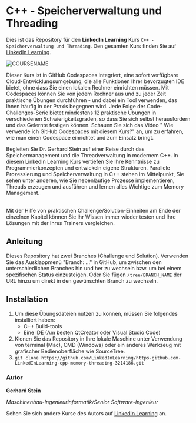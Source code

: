 # C++ - Speicherverwaltung und Threading

Dies ist das Repository für den **LinkedIn Learning** Kurs `C++ - Speicherverwaltung und Threading`. Den gesamten Kurs finden Sie auf [LinkedIn Learning][lil-course-url].

![COURSENAME][lil-thumbnail-url] 

Dieser Kurs ist in GitHub Codespaces integriert, eine sofort verfügbare Cloud-Entwicklungsumgebung, die alle Funktionen Ihrer bevorzugten IDE bietet, ohne dass Sie einen lokalen Rechner einrichten müssen. Mit Codespaces können Sie von jedem Rechner aus und zu jeder Zeit praktische Übungen durchführen - und dabei ein Tool verwenden, das Ihnen häufig in der Praxis begegnen wird. 
Jede Folge der Code-Challenges-Serie bietet mindestens 12 praktische Übungen in verschiedenen Schwierigkeitsgraden, so dass Sie sich selbst herausfordern und das Gelernte festigen können. Schauen Sie sich das Video " Wie verwende ich GitHub Codespaces mit diesem Kurs?" an, um zu erfahren, wie man einen Codespace einrichtet und zum Einsatz bringt. 

Begleiten Sie Dr. Gerhard Stein auf einer Reise durch das Speichermanagement und die Threadverwaltung in modernem C++.  In diesem LinkedIn Learning Kurs vertiefen Sie Ihre Kenntnisse zu Programmierkonzepten und entwickeln eigene Strukturen. Parallele Prozessierung und Speicherverwaltung in C++ stehen im Mittelpunkt, Sie sehen unter anderen, wie Sie nebenläufige Prozesse implementieren, Threads erzeugen und ausführen und lernen alles Wichtige zum Memory Management.<br><br>

Mit der Hilfe von praktischen Challenge/Solution-Einheiten am Ende der einzelnen Kapitel können Sie Ihr Wissen immer wieder testen und Ihre Lösungen mit der Ihres Trainers vergleichen.

## Anleitung

Dieses Repository hat zwei Branches (Challenge und Solution). Verwenden Sie das Ausklappmenü "Branch: ..." in GitHub, um zwischen den unterschiedlichen Branches hin und her zu wechseln bzw. um bei einem spezifischen Status einzusteigen. Oder Sie fügen `/tree/BRANCH_NAME` der URL hinzu um direkt in den gewünschten Branch zu wechseln.

## Installation

1. Um diese Übungsdateien nutzen zu können, müssen Sie folgendes installiert haben:
   - C++ Build-tools
   - Eine IDE (Am besten QtCreator oder Visual Studio Code)
2. Klonen Sie das Repository in Ihre lokale Maschine unter Verwendung von terminal (Mac), CMD (Windows) oder ein anderes Werkzeug mit grafischer Bedienoberfläche wie SourceTree.
3. ```git clone https://github.com/LinkedInLearning/https-github.com-LinkedInLearning-cpp-memory-threading-3214186.git```

### Autor

**Gerhard Stein**

_Maschinenbau-Ingenieurinformatik/Senior Software-Ingenieur_

Sehen Sie sich andere Kurse des Autors auf [LinkedIn Learning](https://www.linkedin.com/learning/instructors/dr-gerhard-stein) an.

[0]: # (Replace these placeholder URLs with actual course URLs)
[lil-course-url]: https://www.linkedin.com/learning/c-plus-plus-speicherverwaltung-und-threading
[lil-thumbnail-url]: https://media.licdn.com/dms/image/D560DAQE612FxofAjyg/learning-public-crop_675_1200/0/1690456059650?e=2147483647&v=beta&t=YR5vHsfuu8efLk-qU0u-GizWmunpvYeVgkxpi4zxySo
